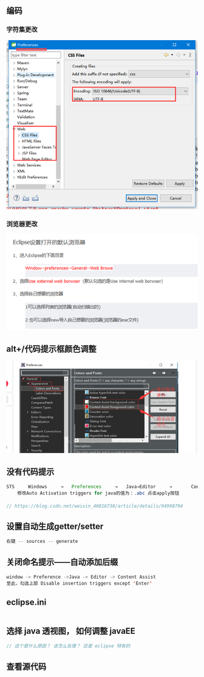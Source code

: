 

## 编码

### 字符集更改

![image-20210504215639998](image-20210504215639998.png)

### 浏览器更改

![image-20210505115012459](image-20210505115012459.png)

## alt+/代码提示框颜色调整

![image-20210131235813975](image-20210131235813975.png)



## 没有代码提示



```java
STS		Windows		→	Preferences		→	Java→Editor		→		Content Assist
    修改Auto Activation triggers for java的值为：.abc 点击apply按钮
        
// https://blog.csdn.net/weixin_40816738/article/details/94998794        
```



## 设置自动生成getter/setter

```java
右键 -- sources -- generate
```



## 关闭命名提示——自动添加后缀

```java
window -> Preference ->Java -> Editor -> Content Assist 
至此，勾选上部 Disable insertion triggers except 'Enter'
```



## eclipse.ini

```java
```

## 选择 java 透视图， 如何调整 javaEE

```java
// 这个是什么原因？ 该怎么处理？ 还是 eclipse 特有的
```

## 查看源代码

